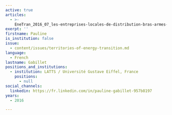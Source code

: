 ```yaml
---
active: true
articles:
  - >-
    EneTran_2016_07_les-entreprises-locales-de-distribution-bras-armes-des-politiques-energetiques-territoriales
exerpt: ''
firstname: Pauline
is_institution: false
issue:
  - content/issues/territories-of-energy-transition.md
language:
  - French
lastname: Gabillet
positions_and_institutions:
  - institution: LATTS / Université Gustave Eiffel, France
    positions:
      - null
social_channels:
  linkedin: https://fr.linkedin.com/in/pauline-gabillet-957b8197
years:
  - 2016

---
```

